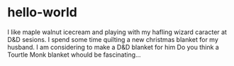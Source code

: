 # hello-world
I like maple walnut icecream and playing with my hafling wizard caracter at D&D sesions. 
I spend some time quilting a new christmas blanket for my husband.
I am considering to make a D&D blanket for him
Do you think a Tourtle Monk blanket whould be fascinating...

